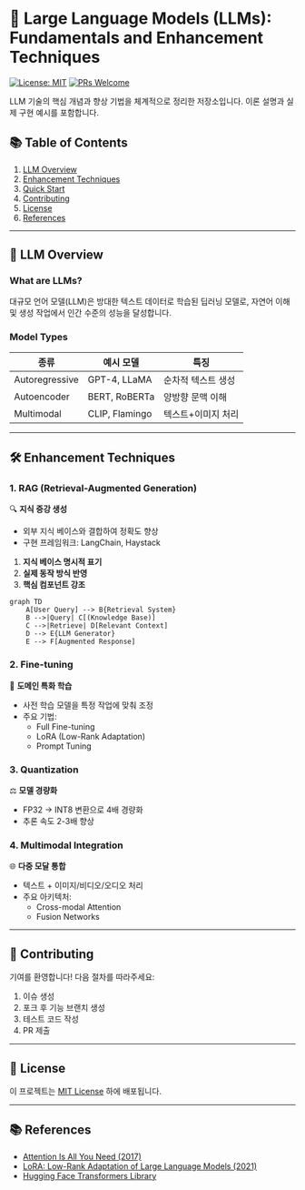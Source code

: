 
# 🧠 Large Language Models (LLMs): Fundamentals and Enhancement Techniques

[![License: MIT](https://img.shields.io/badge/License-MIT-yellow.svg)](https://opensource.org/licenses/MIT)
[![PRs Welcome](https://img.shields.io/badge/PRs-welcome-brightgreen.svg)](https://github.com/yourusername/llm-repo/pulls)

LLM 기술의 핵심 개념과 향상 기법을 체계적으로 정리한 저장소입니다. 이론 설명과 실제 구현 예시를 포함합니다.

## 📚 Table of Contents
1. [LLM Overview](#-llm-overview)
2. [Enhancement Techniques](#-enhancement-techniques)
3. [Quick Start](#-quick-start)
4. [Contributing](#-contributing)
5. [License](#-license)
6. [References](#-references)

---

## 🧩 LLM Overview

### What are LLMs?
대규모 언어 모델(LLM)은 방대한 텍스트 데이터로 학습된 딥러닝 모델로, 자연어 이해 및 생성 작업에서 인간 수준의 성능을 달성합니다.

### Model Types
| 종류          | 예시 모델       | 특징                          |
|---------------|-----------------|------------------------------|
| Autoregressive| GPT-4, LLaMA    | 순차적 텍스트 생성            |
| Autoencoder   | BERT, RoBERTa   | 양방향 문맥 이해              |
| Multimodal    | CLIP, Flamingo  | 텍스트+이미지 처리            |

---

## 🛠 Enhancement Techniques

### 1. RAG (Retrieval-Augmented Generation)
🔍 **지식 증강 생성**
- 외부 지식 베이스와 결합하여 정확도 향상
- 구현 프레임워크: LangChain, Haystack

1. **지식 베이스 명시적 표기** 
2. **실제 동작 방식 반영**
3. **핵심 컴포넌트 강조**

```mermaid
graph TD
    A[User Query] --> B{Retrieval System}
    B -->|Query| C[(Knowledge Base)]
    C -->|Retrieve| D[Relevant Context]
    D --> E{LLM Generator}
    E --> F[Augmented Response]
```

### 2. Fine-tuning
🎯 **도메인 특화 학습**
- 사전 학습 모델을 특정 작업에 맞춰 조정
- 주요 기법:
  - Full Fine-tuning
  - LoRA (Low-Rank Adaptation)
  - Prompt Tuning

### 3. Quantization
⚖️ **모델 경량화**
- FP32 → INT8 변환으로 4배 경량화
- 추론 속도 2-3배 향상

### 4. Multimodal Integration
🌐 **다중 모달 통합**
- 텍스트 + 이미지/비디오/오디오 처리
- 주요 아키텍처:
  - Cross-modal Attention
  - Fusion Networks

---

## 🤝 Contributing
기여를 환영합니다! 다음 절차를 따라주세요:
1. 이슈 생성
2. 포크 후 기능 브랜치 생성
3. 테스트 코드 작성
4. PR 제출

---

## 📜 License
이 프로젝트는 [MIT License](LICENSE) 하에 배포됩니다.

---

## 📚 References
- [Attention Is All You Need (2017)](https://arxiv.org/abs/1706.03762)
- [LoRA: Low-Rank Adaptation of Large Language Models (2021)](https://arxiv.org/abs/2106.09685)
- [Hugging Face Transformers Library](https://huggingface.co/docs/transformers)
